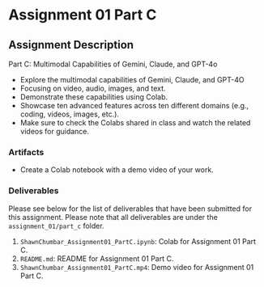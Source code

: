 # Assignment 01 Part C

## Assignment Description

Part C: Multimodal Capabilities of Gemini, Claude, and GPT-4o

- Explore the multimodal capabilities of Gemini, Claude, and GPT-4O
- Focusing on video, audio, images, and text.
- Demonstrate these capabilities using Colab.
- Showcase ten advanced features across ten different domains (e.g., coding, videos, images, etc.).
- Make sure to check the Colabs shared in class and watch the related videos for guidance.

### Artifacts

- Create a Colab notebook with a demo video of your work.

### Deliverables

Please see below for the list of deliverables that have been submitted for this assignment. Please note that all deliverables are under the `assignment_01/part_c` folder.

1. `ShawnChumbar_Assignment01_PartC.ipynb`: Colab for Assignment 01 Part C.
2. `README.md`: README for Assignment 01 Part C.
3. `ShawnChumbar_Assignment01_PartC.mp4`: Demo video for Assignment 01 Part C.
